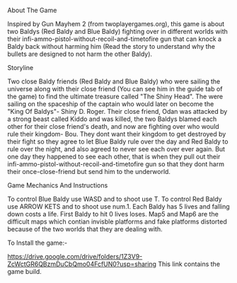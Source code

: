 About The Game

Inspired by Gun Mayhem 2 (from twoplayergames.org), this game is about two Baldys (Red Baldy and Blue Baldy) fighting over in different worlds with their infi-ammo-pistol-without-recoil-and-timetofire gun that can knock a Baldy back without harming him (Read the story to understand why the bullets are designed to not harm the other Baldy).

Storyline

Two close Baldy friends (Red Baldy and Blue Baldy) who were sailing the universe along with their close friend (You can see him in the guide tab of the game) to find the ultimate treasure called "The Shiny Head". The were sailing on the spaceship of the captain who would later on become the "King Of Baldys"- Shiny D. Roger. Their close friend, Odan was attacked by a strong beast called Kiddo and was killed, the two Baldys blamed each other for their close friend's death, and now are fighting over who would rule their kingdom- Bou. They dont want their kingdom to get destroyed by their fight so they agree to let Blue Baldy rule over the day and Red Baldy to rule over the night, and also agreed to never see each over ever again. But one day they happened to see each other, that is when they pull out their infi-ammo-pistol-without-recoil-and-timetofire gun so that they dont harm their once-close-friend but send him to the underworld.

Game Mechanics And Instructions

To control Blue Baldy use WASD and to shoot use T.
To control Red Baldy use ARROW KETS and to shoot use num.1.
Each Baldy has 5 lives and falling down costs a life.
First Baldy to hit 0 lives loses.
Map5 and Map6 are the difficult maps which contian invisble platforms and fake platforms distorted because of the two worlds that they are dealing with.

To Install the game:-


https://drive.google.com/drive/folders/1Z3V9-ZcWctGR6QBzmDuCbQmo04FcfUN0?usp=sharing
This link contains the game build.
